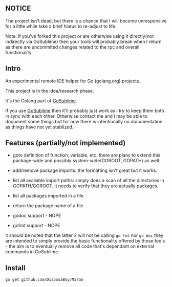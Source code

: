 
NOTICE
------

The project isn't dead, but there is a chance that I will become unresponsive for a little while take a brief hiatus to re-adjust to life.

Note: if you've forked this project or are otherwise using it directly(not indirectly via GoSublime) then your tools will probably break when I return as there are uncommited changes related to the rpc and overall functionality.

Intro
-----

An experimental remote IDE helper for Go (golang.org) projects.

This project is in the idea/research phase.

It's the Golang part of [GoSublime](https://github.com/DisposaBoy/GoSublime).

If you use [GoSublime](https://github.com/DisposaBoy/GoSublime) then it'll probably just work as I try to keep them both in sync with each other. Otherwise contact me and I may be able to document some things but for now there is intentionally no documentation as things have not yet stablized.

Features (partially/not implemented)
--------

* goto definition of function, variable, etc.
	there are plans to extend this package-wide and possibly system-wide(GOROOT, GOPATH) as well.

* add/remove package imports: the formatting isn't great but it works.

* list all available import paths: simply does a scan of all the directories in GOPATH/GOROOT. it needs to verify that they are actually packages.

* list all packages imported in a file

* return the package name of a file

* godoc support - NOPE

* gofmt support - NOPE

it should be noted that the latter 2 will not be calling `go fmt` nor `go doc` they are intended to simply provide the basic functionality offered by those tools - the aim is to eventually remove all code that's dependant on external commands in GoSublime.

Install
-------

`go get github.com/DisposaBoy/MarGo`